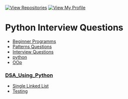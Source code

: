 
[![View Repositories](https://img.shields.io/badge/View-My_Repositories-blue?logo=GitHub)](https://github.com/yaswanthteja?tab=repositories)
[![View My Profile](https://img.shields.io/badge/View-My_Profile-green?logo=GitHub)](https://github.com/yaswanthteja)

# Python Interview Questions




- [Beginner Programms](https://github.com/yaswanthteja/Python-Interview-Questions/tree/main/Beginner_Programs)
- [Patterns Questions](https://github.com/yaswanthteja/Python-Interview-Questions/blob/main/Patterns.md)
- [Interview Questions](https://github.com/yaswanthteja/Python-Interview-Questions/blob/main/Interview_Questions.md) 
- [python](https://github.com/yaswanthteja/Python-Interview-Questions/blob/main/Interview_Questions_1.md)
- [OOp](https://github.com/yaswanthteja/Python-Interview-Questions/blob/main/OOP.md)
###  [DSA_Using_Python](https://github.com/yaswanthteja/Python-Interview-Questions/blob/main/DSA_Using_Python.md)

- [Single Linked List](https://github.com/yaswanthteja/Python-Interview-Questions/tree/main/DSA/Single_Linkedlist)
- [Testing](https://github.com/yaswanthteja/Python-Interview-Questions/blob/main/Testing/Readme.md)

